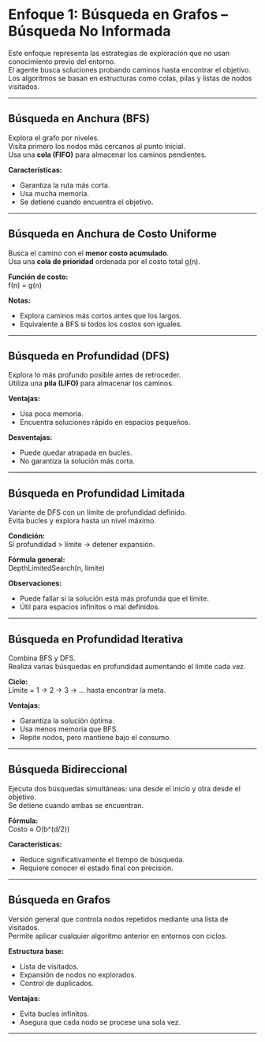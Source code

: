# Enfoque 1: Búsqueda en Grafos – Búsqueda No Informada

Este enfoque representa las estrategias de exploración que no usan conocimiento previo del entorno.  
El agente busca soluciones probando caminos hasta encontrar el objetivo.  
Los algoritmos se basan en estructuras como colas, pilas y listas de nodos visitados.

---

## Búsqueda en Anchura (BFS)

Explora el grafo por niveles.  
Visita primero los nodos más cercanos al punto inicial.  
Usa una **cola (FIFO)** para almacenar los caminos pendientes.


**Características:**  
- Garantiza la ruta más corta.  
- Usa mucha memoria.  
- Se detiene cuando encuentra el objetivo.  

---

## Búsqueda en Anchura de Costo Uniforme

Busca el camino con el **menor costo acumulado**.  
Usa una **cola de prioridad** ordenada por el costo total g(n).  

**Función de costo:**  
f(n) = g(n)

**Notas:**  
- Explora caminos más cortos antes que los largos.  
- Equivalente a BFS si todos los costos son iguales.  


---

## Búsqueda en Profundidad (DFS)

Explora lo más profundo posible antes de retroceder.  
Utiliza una **pila (LIFO)** para almacenar los caminos.  

**Ventajas:**  
- Usa poca memoria.  
- Encuentra soluciones rápido en espacios pequeños.  

**Desventajas:**  
- Puede quedar atrapada en bucles.  
- No garantiza la solución más corta.

---

## Búsqueda en Profundidad Limitada

Variante de DFS con un límite de profundidad definido.  
Evita bucles y explora hasta un nivel máximo.

**Condición:**  
Si profundidad > límite → detener expansión.

**Fórmula general:**  
DepthLimitedSearch(n, límite)

**Observaciones:**  
- Puede fallar si la solución está más profunda que el límite.  
- Útil para espacios infinitos o mal definidos.

---

## Búsqueda en Profundidad Iterativa

Combina BFS y DFS.  
Realiza varias búsquedas en profundidad aumentando el límite cada vez.  

**Ciclo:**  
Límite = 1 → 2 → 3 → … hasta encontrar la meta.  

**Ventajas:**  
- Garantiza la solución óptima.  
- Usa menos memoria que BFS.  
- Repite nodos, pero mantiene bajo el consumo.

---

## Búsqueda Bidireccional

Ejecuta dos búsquedas simultáneas: una desde el inicio y otra desde el objetivo.  
Se detiene cuando ambas se encuentran.  

**Fórmula:**  
Costo ≈ O(b^(d/2))  

**Características:**  
- Reduce significativamente el tiempo de búsqueda.  
- Requiere conocer el estado final con precisión.  

---

## Búsqueda en Grafos

Versión general que controla nodos repetidos mediante una lista de visitados.  
Permite aplicar cualquier algoritmo anterior en entornos con ciclos.  

**Estructura base:**
- Lista de visitados.  
- Expansión de nodos no explorados.  
- Control de duplicados.

**Ventajas:**  
- Evita bucles infinitos.  
- Asegura que cada nodo se procese una sola vez.

---


